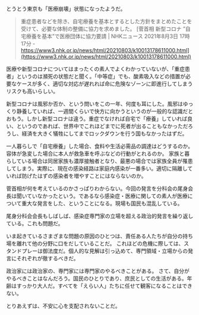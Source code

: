 とうとう東京も「医療崩壊」状態になったようだ。

> 重症患者などを除き、自宅療養を基本とするとした方針をまとめたことを受けて、必要な体制の整備に協力を求めました。
> [菅首相 新型コロナ ”自宅療養を基本”で医療団体に協力要請 | NHKニュース 2021年8月3日 17時17分 - https://www3.nhk.or.jp/news/html/20210803/k10013178611000.html](https://www3.nhk.or.jp/news/html/20210803/k10013178611000.html)

医療や新型コロナについてはまったくの素人でよくわかっていないが、「重症患者」というのは瀕死の状態だと聞く。「中等症」でも、酸素吸入などの措置が必要なケースが多く、適切な対応が遅れれば命に危険なゾーンに即進行してしまうリスクも高いらしい。

新型コロナは風邪か否か、という問いをこの一年、何度も耳にした。風邪はゆっくり静養していれば、一週間くらいで快方に向かうというのが一般的な認識だとおもう。しかし新型コロナは違う。重症でなければ自宅で「療養」していれば良い、というのであれば、世界中でこれほどまでに死者が出ることもなかっただろうし、経済を大きく犠牲にしてまでロックダウンを行う国もなかったはずだ。

一人暮らしで「自宅療養」した場合、食料や生活必需品の調達はどうするのか。容体が急変した場合に本人が救急車を呼ぶなどの行動がとれるのか。
家族と暮らしている場合は同居家族も濃厚接触者となり、最悪の場合では家族全員が罹患してしまう。実際に、現在の感染経路は家庭内感染が一番多い。適切に隔離していれば防げたはずの感染者を増やすことにはならないのか。

菅首相が何を考えているのかさっぱりわからない。今回の発言を分科会の尾身会長は聞いていなかったという。であるなら感染症・医療に関しての素人が医療について重大な発言をした、ということになる。現場も国民も混乱している。

尾身分科会会長もしばしば、感染症専門家の立場を超える政治的発言を繰り返している。これも問題だ。

いま起きているさまざまな問題の原因のひとつは、責任ある人たちが自分の持ち場を離れて他の分野に口をだしていることだ。
これほどの危機に際しては、スタンドプレーは御法度だ。個人的な見解は引っ込めて、専門領域・立場からの発言にそれぞれが徹するべきだ。

政治家には政治家の、専門家には専門家のやるべきことがある。
さて、自分がやるべきことはなんだろう。国民のひとりであり、庶民としての生活がある。年齢はすっかり大人だ。すべてを「えらい人」たちに任せて観客になることはできない。

とりあえずは、不安に心を支配されないことだ。
